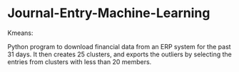 # Journal-Entry-Machine-Learning

Kmeans:

Python program to download financial data from an ERP system for the past 31 days. It then creates 25 clusters, and exports the outliers by selecting the entries from clusters with less than 20 members. 

